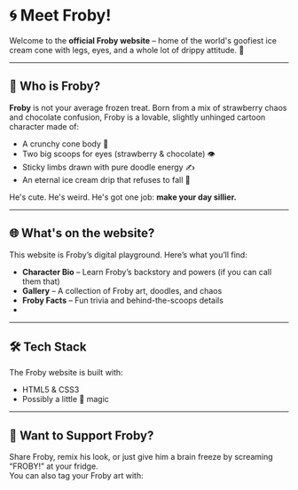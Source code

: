 # 🌀 Meet Froby!

Welcome to the **official Froby website** – home of the world's goofiest ice cream cone with legs, eyes, and a whole lot of drippy attitude. 🍦

---

## 🎨 Who is Froby?

**Froby** is not your average frozen treat. Born from a mix of strawberry chaos and chocolate confusion, Froby is a lovable, slightly unhinged cartoon character made of:

- A crunchy cone body 🍯  
- Two big scoops for eyes (strawberry & chocolate) 👁️  
- Sticky limbs drawn with pure doodle energy ✍️  
- An eternal ice cream drip that refuses to fall 🫠  

He's cute. He's weird. He's got one job: **make your day sillier.**

---

## 🌐 What's on the website?

This website is Froby’s digital playground. Here’s what you’ll find:

- **Character Bio** – Learn Froby’s backstory and powers (if you can call them that)
- **Gallery** – A collection of Froby art, doodles, and chaos
- **Froby Facts** – Fun trivia and behind-the-scoops details
- 
---

## 🛠️ Tech Stack

The Froby website is built with:

- HTML5 & CSS3  
- Possibly a little 🍦 magic

---

## 📣 Want to Support Froby?

Share Froby, remix his look, or just give him a brain freeze by screaming “FROBY!” at your fridge.  
You can also tag your Froby art with:

